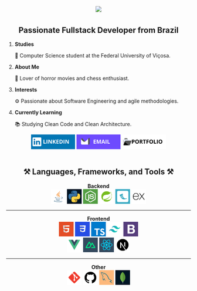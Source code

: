 <h1 align="center">
    <img src="https://readme-typing-svg.herokuapp.com/?font=Righteous&size=35&center=true&vCenter=true&Color=white&width=500&height=70&duration=4000&lines=Hi+There!+👋;+I'm+João+Victor!;+Tudo+Baum?+😊" />
</h1>
<div align="center">
  <h2>Passionate Fullstack Developer from Brazil</h2>
  <ol align="left">
    <li>
      <strong>Studies</strong>
      <p>🌱 Computer Science student at the Federal University of Viçosa.</p>
    </li>
    <li>
      <strong>About Me</strong>
      <p>👻 Lover of horror movies and chess enthusiast.</p>
    </li>
    <li>
      <strong>Interests</strong>
      <p>⚙️ Passionate about Software Engineering and agile methodologies.</p>
    </li>
    <li>
      <strong>Currently Learning</strong>
      <p>📚 Studying Clean Code and Clean Architecture.</p>
    </li>
  </ol>
</div>
<div align="center">
  <a href="https://www.linkedin.com/in/belfortjoao"><img src="icons/linkedin.png" alt="LinkedIn" width="120" height="40"></a>
  <a href="mailto:belfort.joao@proton.me"><img src="icons/email.png" alt="Email" width="120" height="40"></a>
  <a href="https://portfolio-beige-ten-60.vercel.app/"><img src="icons/portfolio.png" alt="Portfolio" width="120" height="40"></a>
</div>
<div align="center"><br>
  <h2>⚒️ Languages, Frameworks, and Tools ⚒️</h2>
<strong>Backend</strong><br/>
<a href="https://www.java.com"><img src="icons/Java.png" alt="Java" width="40" height="40"></a>
<a href="https://www.python.org"><img src="icons/python.png" alt="Python" width="40" height="40"></a>
<a href="https://nodejs.org"><img src="icons/NodeJS.png" alt="Node.js" width="40" height="40"></a>
<a href="https://spring.io/"><img src="icons/Spring.png" alt="Spring" width="40" height="40"></a>
<a href="https://flask.palletsprojects.com"><img src="icons/Flask.png" alt="Flask" width="40" height="40"></a>
<a href="https://expressjs.com"><img src="icons/Express.png" alt="Express.js" width="40" height="40"></a>

  <hr/>
  <strong>Frontend</strong><br/>
  <a href="https://developer.mozilla.org/en-US/docs/Web/HTML"><img src="icons/HTML.png" alt="HTML" width="40" height="40"></a>
  <a href="https://developer.mozilla.org/en-US/docs/Web/CSS"><img src="icons/CSS.png" alt="CSS" width="40" height="40"></a>
  <a href="https://www.typescriptlang.org"><img src="icons/Typescript.png" alt="TypeScript" width="40" height="40"></a>
  <a href="https://tailwindcss.com"><img src="icons/Tailwind.png" alt="Tailwind" width="40" height="40"></a>
  <a href="https://getbootstrap.com"><img src="icons/Bootstrap.png" alt="Bootstrap" width="40" height="40"></a>
  <br/>
  <a href="https://vuejs.org"><img src="icons/Vue.png" alt="Vue.js" width="40" height="40"></a>
  <a href="https://nuxtjs.org"><img src="icons/Nuxt.png" alt="Nuxt.js" width="40" height="40"></a>
  <a href="https://react.dev/"><img src="icons/React.png" alt="React" width="40" height="40"></a>
  <a href="https://nextjs.org/"><img src="icons/Next.png" alt="Next" width="40" height="40"></a>
  <hr/>
  <strong>Other</strong><br/>
  <a href="https://git-scm.com"><img src="icons/Git.png" alt="Git" width="40" height="40"></a>
  <a href="https://github.com"><img src="icons/GitHub.png" alt="GitHub" width="40" height="40"></a>
  <a href="https://www.mysql.com/"><img src="icons/MySQL.png" alt="MySQL" width="40" height="40"></a>
  <a href="https://www.mongodb.com"><img src="icons/MongoDB.png" alt="MongoDB" width="40" height="40"></a>
  <br/><br/>
</div>
